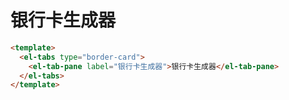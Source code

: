 # 银行卡生成器
``` html run
<template>
  <el-tabs type="border-card">
    <el-tab-pane label="银行卡生成器">银行卡生成器</el-tab-pane>
  </el-tabs>
</template>
```